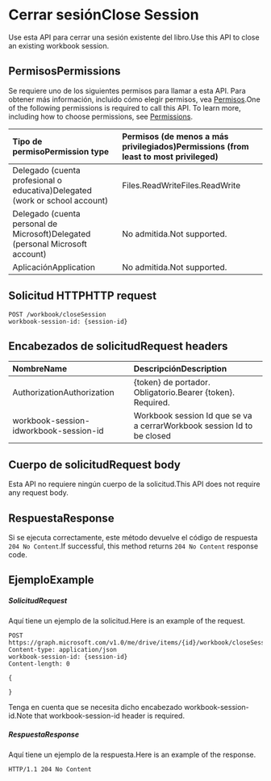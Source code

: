 # <a name="close-session"></a><span data-ttu-id="b2d9f-101">Cerrar sesión</span><span class="sxs-lookup"><span data-stu-id="b2d9f-101">Close Session</span></span>

<span data-ttu-id="b2d9f-102">Use esta API para cerrar una sesión existente del libro.</span><span class="sxs-lookup"><span data-stu-id="b2d9f-102">Use this API to close an existing workbook session.</span></span> 

## <a name="permissions"></a><span data-ttu-id="b2d9f-103">Permisos</span><span class="sxs-lookup"><span data-stu-id="b2d9f-103">Permissions</span></span>
<span data-ttu-id="b2d9f-p101">Se requiere uno de los siguientes permisos para llamar a esta API. Para obtener más información, incluido cómo elegir permisos, vea [Permisos](../../../concepts/permissions_reference.md).</span><span class="sxs-lookup"><span data-stu-id="b2d9f-p101">One of the following permissions is required to call this API. To learn more, including how to choose permissions, see [Permissions](../../../concepts/permissions_reference.md).</span></span>

|<span data-ttu-id="b2d9f-106">Tipo de permiso</span><span class="sxs-lookup"><span data-stu-id="b2d9f-106">Permission type</span></span>      | <span data-ttu-id="b2d9f-107">Permisos (de menos a más privilegiados)</span><span class="sxs-lookup"><span data-stu-id="b2d9f-107">Permissions (from least to most privileged)</span></span>              |
|:--------------------|:---------------------------------------------------------|
|<span data-ttu-id="b2d9f-108">Delegado (cuenta profesional o educativa)</span><span class="sxs-lookup"><span data-stu-id="b2d9f-108">Delegated (work or school account)</span></span> | <span data-ttu-id="b2d9f-109">Files.ReadWrite</span><span class="sxs-lookup"><span data-stu-id="b2d9f-109">Files.ReadWrite</span></span>    |
|<span data-ttu-id="b2d9f-110">Delegado (cuenta personal de Microsoft)</span><span class="sxs-lookup"><span data-stu-id="b2d9f-110">Delegated (personal Microsoft account)</span></span> | <span data-ttu-id="b2d9f-111">No admitida.</span><span class="sxs-lookup"><span data-stu-id="b2d9f-111">Not supported.</span></span>    |
|<span data-ttu-id="b2d9f-112">Aplicación</span><span class="sxs-lookup"><span data-stu-id="b2d9f-112">Application</span></span> | <span data-ttu-id="b2d9f-113">No admitida.</span><span class="sxs-lookup"><span data-stu-id="b2d9f-113">Not supported.</span></span> |

## <a name="http-request"></a><span data-ttu-id="b2d9f-114">Solicitud HTTP</span><span class="sxs-lookup"><span data-stu-id="b2d9f-114">HTTP request</span></span>
<!-- { "blockType": "ignored" } -->
```http
POST /workbook/closeSession
workbook-session-id: {session-id}
```
## <a name="request-headers"></a><span data-ttu-id="b2d9f-115">Encabezados de solicitud</span><span class="sxs-lookup"><span data-stu-id="b2d9f-115">Request headers</span></span>
| <span data-ttu-id="b2d9f-116">Nombre</span><span class="sxs-lookup"><span data-stu-id="b2d9f-116">Name</span></span>       | <span data-ttu-id="b2d9f-117">Descripción</span><span class="sxs-lookup"><span data-stu-id="b2d9f-117">Description</span></span>|
|:---------------|:----------|
| <span data-ttu-id="b2d9f-118">Authorization</span><span class="sxs-lookup"><span data-stu-id="b2d9f-118">Authorization</span></span>  | <span data-ttu-id="b2d9f-p102">{token} de portador. Obligatorio.</span><span class="sxs-lookup"><span data-stu-id="b2d9f-p102">Bearer {token}. Required.</span></span> | | <span data-ttu-id="b2d9f-121">Workbook-Session-Id</span><span class="sxs-lookup"><span data-stu-id="b2d9f-121">Workbook-Session-Id</span></span>  | <span data-ttu-id="b2d9f-p103">Identificador de sesión de libro que determina si los cambios se conservan o no. Opcional.</span><span class="sxs-lookup"><span data-stu-id="b2d9f-p103">Workbook session Id that determines if changes are persisted or not. Optional.</span></span>|
| <span data-ttu-id="b2d9f-124">workbook-session-id</span><span class="sxs-lookup"><span data-stu-id="b2d9f-124">workbook-session-id</span></span> | <span data-ttu-id="b2d9f-125">Workbook session Id que se va a cerrar</span><span class="sxs-lookup"><span data-stu-id="b2d9f-125">Workbook session Id to be closed</span></span> |

## <a name="request-body"></a><span data-ttu-id="b2d9f-126">Cuerpo de solicitud</span><span class="sxs-lookup"><span data-stu-id="b2d9f-126">Request body</span></span>
<span data-ttu-id="b2d9f-127">Esta API no requiere ningún cuerpo de la solicitud.</span><span class="sxs-lookup"><span data-stu-id="b2d9f-127">This API does not require any request body.</span></span>

## <a name="response"></a><span data-ttu-id="b2d9f-128">Respuesta</span><span class="sxs-lookup"><span data-stu-id="b2d9f-128">Response</span></span>

<span data-ttu-id="b2d9f-129">Si se ejecuta correctamente, este método devuelve el código de respuesta `204 No Content`.</span><span class="sxs-lookup"><span data-stu-id="b2d9f-129">If successful, this method returns `204 No Content` response code.</span></span>

## <a name="example"></a><span data-ttu-id="b2d9f-130">Ejemplo</span><span class="sxs-lookup"><span data-stu-id="b2d9f-130">Example</span></span>
##### <a name="request"></a><span data-ttu-id="b2d9f-131">Solicitud</span><span class="sxs-lookup"><span data-stu-id="b2d9f-131">Request</span></span>
<span data-ttu-id="b2d9f-132">Aquí tiene un ejemplo de la solicitud.</span><span class="sxs-lookup"><span data-stu-id="b2d9f-132">Here is an example of the request.</span></span>
<!-- {
  "blockType": "request",
  "name": "close_excel_session"
}-->
```http
POST https://graph.microsoft.com/v1.0/me/drive/items/{id}/workbook/closeSession
Content-type: application/json
workbook-session-id: {session-id}
Content-length: 0

{

}
```

<span data-ttu-id="b2d9f-133">Tenga en cuenta que se necesita dicho encabezado workbook-session-id.</span><span class="sxs-lookup"><span data-stu-id="b2d9f-133">Note that workbook-session-id header is required.</span></span> 


##### <a name="response"></a><span data-ttu-id="b2d9f-134">Respuesta</span><span class="sxs-lookup"><span data-stu-id="b2d9f-134">Response</span></span>
<span data-ttu-id="b2d9f-135">Aquí tiene un ejemplo de la respuesta.</span><span class="sxs-lookup"><span data-stu-id="b2d9f-135">Here is an example of the response.</span></span> 

<!-- {
  "blockType": "response",
  "truncated": true
} -->
```http
HTTP/1.1 204 No Content
```